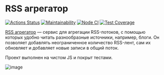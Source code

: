 # RSS агрегатор
[![Actions Status](https://github.com/julish13/frontend-project-lvl3/workflows/hexlet-check/badge.svg)](https://github.com/julish13/frontend-project-lvl3/actions)
[![Maintainability](https://api.codeclimate.com/v1/badges/c45c604f046d01c2e02f/maintainability)](https://codeclimate.com/github/julish13/frontend-project-lvl3/maintainability)
[![Node CI](https://github.com/julish13/frontend-project-lvl3/actions/workflows/tests.yml/badge.svg)](https://github.com/julish13/frontend-project-lvl3/actions/workflows/tests.yml)
[![Test Coverage](https://api.codeclimate.com/v1/badges/c45c604f046d01c2e02f/test_coverage)](https://codeclimate.com/github/julish13/frontend-project-lvl3/test_coverage)

[RSS агрегатор](https://rss-reader-beta.vercel.app/) — сервис для агрегации RSS-потоков, с помощью которых удобно читать разнообразные источники, например, блоги. Он позволяет добавлять неограниченное количество RSS-лент, сам их обновляет и добавляет новые записи в общий поток.

Проект выполнен на чистом JS и покрыт тестами.


![image](https://user-images.githubusercontent.com/16277885/164072144-39db897a-8a09-4316-93f6-384533eb672b.png)

